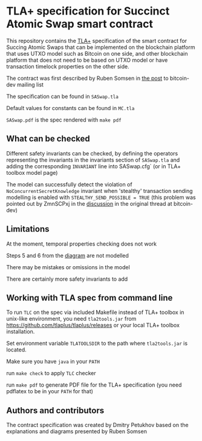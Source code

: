 # TLA+ specification for Succinct Atomic Swap smart contract

This repository contains the [TLA+](https://lamport.azurewebsites.net/tla/tla.html)
specification of the smart contract for Succing Atomic Swaps
that can be implemented on the blockchain platform that uses UTXO model
such as Bitcoin on one side, and other blockchain platform that does not need
to be based on UTXO model or have transaction timelock properties
on the other side.

The contract was first described by Ruben Somsen in
[the post](https://lists.linuxfoundation.org/pipermail/bitcoin-dev/2020-May/017846.html)
 to bitcoin-dev mailing list

The specification can be found in `SASwap.tla`

Default values for constants can be found in `MC.tla`

`SASwap.pdf` is the spec rendered with `make pdf`

## What can be checked

Different safety invariants can be checked, by defining the
operators representing the invariants in the invariants section
of `SASwap.tla` and adding the corresponding `INVARIANT` line
into SASwap.cfg` (or in TLA+ toolbox model page)

The model can successfully detect the violation of
`NoConcurrentSecretKnowledge` invariant when 'stealthy' transaction
sending modelling is enabled with `STEALTHY_SEND_POSSIBLE = TRUE`
(this problem was pointed out by ZmnSCPxj in the [discussion](https://lists.linuxfoundation.org/pipermail/bitcoin-dev/2020-May/017861.html) in the original thread at bitcoin-dev)

## Limitations

At the moment, temporal properties checking does not work

Steps 5 and 6 from the [diagram](https://gist.githubusercontent.com/RubenSomsen/8853a66a64825716f51b409be528355f/raw/27b696dffbb1fc7bf6dea58b3767ed17b47ca6b4/SuccinctAtomicSwap.svg)
are not modelled

There may be mistakes or omissions in the model

There are certainly more safety invariants to add

## Working with TLA spec from command line

To run `TLC` on the spec via included Makefile instead of
TLA+ toolbox in unix-like environment, you need `tla2tools.jar`
from https://github.com/tlaplus/tlaplus/releases or your local
TLA+ toolbox installation.

Set environment variable `TLATOOLSDIR` to the path where
`tla2tools.jar` is located.

Make sure you have `java` in your `PATH`

run `make check` to apply `TLC` checker

run `make pdf` to generate PDF file for the TLA+ specification
(you need pdflatex to be in your `PATH` for that)

## Authors and contributors

The contract specification was created by Dmitry Petukhov
based on the explanations and diagrams presented by Ruben Somsen
